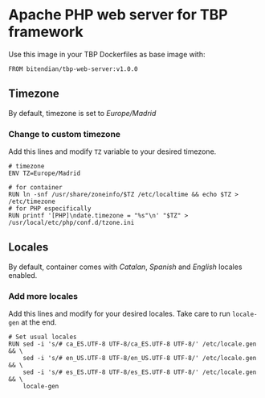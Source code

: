 # Apache PHP web server for TBP framework

Use this image in your TBP Dockerfiles as base image with:

```FROM bitendian/tbp-web-server:v1.0.0```

## Timezone

By default, timezone is set to *Europe/Madrid*

### Change to custom timezone

Add this lines and modify ```TZ``` variable to your desired timezone.

```
# timezone
ENV TZ=Europe/Madrid

# for container
RUN ln -snf /usr/share/zoneinfo/$TZ /etc/localtime && echo $TZ > /etc/timezone
# for PHP especifically
RUN printf '[PHP]\ndate.timezone = "%s"\n' "$TZ" > /usr/local/etc/php/conf.d/tzone.ini
```

## Locales

By default, container comes with *Catalan*, *Spanish* and *English* locales enabled.

### Add more locales

Add this lines and modify for your desired locales. Take care to run ```locale-gen``` at the end.

```
# Set usual locales
RUN sed -i 's/# ca_ES.UTF-8 UTF-8/ca_ES.UTF-8 UTF-8/' /etc/locale.gen && \
    sed -i 's/# en_US.UTF-8 UTF-8/en_US.UTF-8 UTF-8/' /etc/locale.gen && \
    sed -i 's/# es_ES.UTF-8 UTF-8/es_ES.UTF-8 UTF-8/' /etc/locale.gen && \
    locale-gen

```
